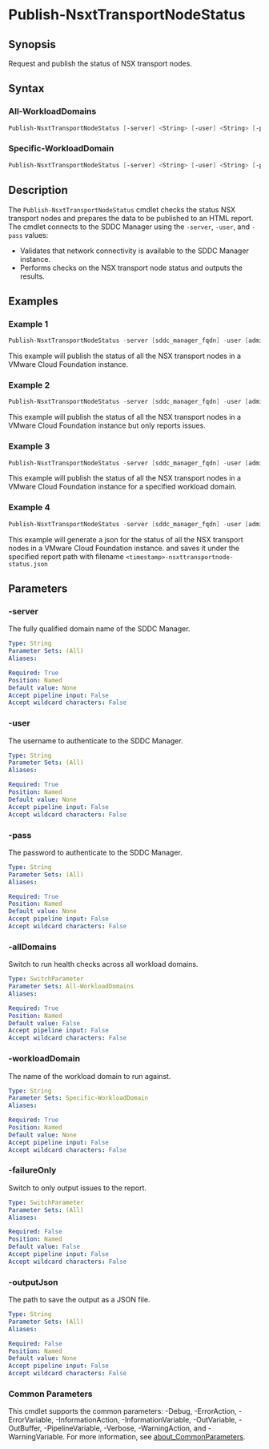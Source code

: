 # Publish-NsxtTransportNodeStatus

## Synopsis

Request and publish the status of NSX transport nodes.

## Syntax

### All-WorkloadDomains

```powershell
Publish-NsxtTransportNodeStatus [-server] <String> [-user] <String> [-pass] <String> [-allDomains] [-failureOnly] [-outputJson <String>] [<CommonParameters>]
```

### Specific-WorkloadDomain

```powershell
Publish-NsxtTransportNodeStatus [-server] <String> [-user] <String> [-pass] <String> [-workloadDomain] <String> [-failureOnly] [-outputJson <String>] [<CommonParameters>]
```

## Description

The `Publish-NsxtTransportNodeStatus` cmdlet checks the status NSX transport nodes and prepares the data to be published to an HTML report.
The cmdlet connects to the SDDC Manager using the `-server`, `-user`, and `-pass` values:

- Validates that network connectivity is available to the SDDC Manager instance.
- Performs checks on the NSX transport node status and outputs the results.

## Examples

### Example 1

```powershell
Publish-NsxtTransportNodeStatus -server [sddc_manager_fqdn] -user [admin_username] -pass [admin_password] -allDomains
```

This example will publish the status of all the NSX transport nodes in a VMware Cloud Foundation instance.

### Example 2

```powershell
Publish-NsxtTransportNodeStatus -server [sddc_manager_fqdn] -user [admin_username] -pass [admin_password] -allDomains -failureOnly
```

This example will publish the status of all the NSX transport nodes in a VMware Cloud Foundation instance but only reports issues.

### Example 3

```powershell
Publish-NsxtTransportNodeStatus -server [sddc_manager_fqdn] -user [admin_username] -pass [admin_password] -workloadDomain [workload_domain_name]
```

This example will publish the status of all the NSX transport nodes in a VMware Cloud Foundation instance for a specified workload domain.

### Example 4

```powershell
Publish-NsxtTransportNodeStatus -server [sddc_manager_fqdn] -user [admin_username] -pass [admin_password] -allDomains -outputJson [report_path]
```

This example will generate a json for the status of all the NSX transport nodes in a VMware Cloud Foundation instance.
and saves it under the specified report path with filename `<timestamp>-nsxttransportnode-status.json`

## Parameters

### -server

The fully qualified domain name of the SDDC Manager.

```yaml
Type: String
Parameter Sets: (All)
Aliases:

Required: True
Position: Named
Default value: None
Accept pipeline input: False
Accept wildcard characters: False
```

### -user

The username to authenticate to the SDDC Manager.

```yaml
Type: String
Parameter Sets: (All)
Aliases:

Required: True
Position: Named
Default value: None
Accept pipeline input: False
Accept wildcard characters: False
```

### -pass

The password to authenticate to the SDDC Manager.

```yaml
Type: String
Parameter Sets: (All)
Aliases:

Required: True
Position: Named
Default value: None
Accept pipeline input: False
Accept wildcard characters: False
```

### -allDomains

Switch to run health checks across all workload domains.

```yaml
Type: SwitchParameter
Parameter Sets: All-WorkloadDomains
Aliases:

Required: True
Position: Named
Default value: False
Accept pipeline input: False
Accept wildcard characters: False
```

### -workloadDomain

The name of the workload domain to run against.

```yaml
Type: String
Parameter Sets: Specific-WorkloadDomain
Aliases:

Required: True
Position: Named
Default value: None
Accept pipeline input: False
Accept wildcard characters: False
```

### -failureOnly

Switch to only output issues to the report.

```yaml
Type: SwitchParameter
Parameter Sets: (All)
Aliases:

Required: False
Position: Named
Default value: False
Accept pipeline input: False
Accept wildcard characters: False
```

### -outputJson

The path to save the output as a JSON file.

```yaml
Type: String
Parameter Sets: (All)
Aliases:

Required: False
Position: Named
Default value: None
Accept pipeline input: False
Accept wildcard characters: False
```

### Common Parameters

This cmdlet supports the common parameters: -Debug, -ErrorAction, -ErrorVariable, -InformationAction, -InformationVariable, -OutVariable, -OutBuffer, -PipelineVariable, -Verbose, -WarningAction, and -WarningVariable. For more information, see [about_CommonParameters](http://go.microsoft.com/fwlink/?LinkID=113216).
